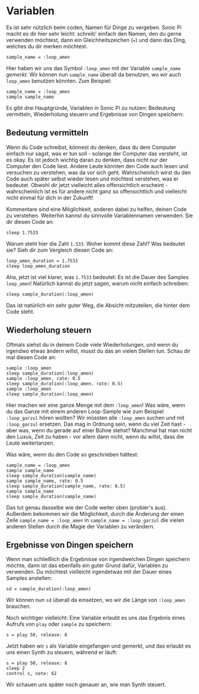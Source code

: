 # Variablen

Es ist sehr nützlich beim coden, Namen für Dinge zu vergeben. Sonic Pi macht es dir hier sehr leicht: schreib' einfach den Namen, den du gerne verwenden möchtest, dann ein Gleichheitszeichen (`=`) und dann das Ding, welches du dir merken möchtest.

```
sample_name = :loop_amen
```

Hier haben wir uns das Symbol `:loop_amen` mit der Variable `sample_name` *gemerkt*. Wir können nun `sample_name` überall da benutzen, wo wir auch `loop_amen` benutzen könnten. Zum Beispiel:


```
sample_name = :loop_amen
sample sample_name
```

Es gibt drei Hauptgründe, Variablen in Sonic Pi zu nutzen: Bedeutung vermitteln, Wiederholung steuern und Ergebnisse von Dingen speichern:

## Bedeutung vermitteln

Wenn du Code schreibst, könnest du denken, dass du dem Computer einfach nur sagst, was er tun soll - solange der Computer das versteht, ist es okay. Es ist jedoch wichtig daran zu denken, dass nicht nur der Computer den Code liest. Andere Leute könnten den Code auch lesen und versuchen zu verstehen, was da vor sich geht. Wahrscheinlich wirst du den Code auch später selbst wieder lesen und möchtest verstehen, was er bedeutet. Obwohl dir jetzt vielleicht alles offensichtlich erscheint - wahrscheinlich ist es für andere nicht ganz so offensichtlich und vielleicht nicht einmal für dich in der Zukunft!

Kommentare sind eine Möglichkeit, anderen dabei zu helfen, deinen Code zu verstehen. Weiterhin kannst du sinnvolle Variablennamen verwenden. Sie dir diesen Code an:

```
sleep 1.7533
```

Warum steht hier die Zahl `1.533`. Woher kommt diese Zahl? Was bedeutet sie? Sieh dir zum Vergleich diesen Code an:

```
loop_amen_duration = 1.7533
sleep loop_amen_duration
```

Aha, jetzt ist viel klarer, was `1.7533` bedeutet: Es ist die Dauer des Samples `loop_amen`! Natürlich kannst du jetzt sagen, warum nicht einfach schreiben:

```
sleep sample_duration(:loop_amen)
```

Das ist natürlich ein sehr guter Weg, die Absicht mitzuteilen, die hinter dem Code steht.

## Wiederholung steuern

Oftmals siehst du in deinem Code viele Wiederholungen, und wenn du irgendwo etwas ändern willst, musst du das an vielen Stellen tun. Schau dir mal diesen Code an:

```
sample :loop_amen
sleep sample_duration(:loop_amen)
sample :loop_amen, rate: 0.5
sleep sample_duration(:loop_amen, rate: 0.5)
sample :loop_amen
sleep sample_duration(:loop_amen)
```

Hier machen wir eine ganze Menge mit dem `:loop_amen`! Was wäre, wenn du das Ganze mit einem anderen Loop-Sample wie zum Beispiel `:loop_garzul` hören wollten? Wir müssten alle `:loop_amen` suchen und mit `:loop_garzul` ersetzen. Das mag in Ordnung sein, wenn du viel Zeit hast - aber was, wenn du gerade auf einer Bühne stehst? Manchmal hat man nicht den Luxus, Zeit zu haben - vor allem dann nicht, wenn du willst, dass die Leute weitertanzen.

Was wäre, wenn du den Code so geschrieben hättest:

```
sample_name = :loop_amen
sample sample_name
sleep sample_duration(sample_name)
sample sample_name, rate: 0.5
sleep sample_duration(sample_name, rate: 0.5)
sample sample_name
sleep sample_duration(sample_name)
```

Das tut genau dasselbe wie der Code weiter oben (probier's aus). Außerdem bekommen wir die Möglichkeit, durch die Änderung der einen Zeile `sample_name = :loop_amen` in `sample_name = :loop_garzul` die vielen anderen Stellen durch die Magie der Variablen zu verändern.

## Ergebnisse von Dingen speichern

Wenn man schließlich die Ergebnisse von irgendwelchen Dingen speichern möchte, dann ist das ebenfalls ein guter Grund dafür, Variablen zu verwenden. Du möchtest vielleicht irgendetwas mit der Dauer eines Samples anstellen:

```
sd = sample_duration(:loop_amen)
```

Wir können nun `sd` überall da einsetzen, wo wir die Länge von `:loop_amen` brauchen.

Noch wichtiger vielleicht: Eine Variable erlaubt es uns das Ergebnis eines Aufrufs von `play` oder `sample` zu speichern:

```
s = play 50, release: 8
```

Jetzt haben wir `s` als Variable eingefangen und gemerkt, und das erlaubt es uns einen Synth zu steuern, während er läuft:

```
s = play 50, release: 8
sleep 2
control s, note: 62
```

Wir schauen uns später noch genauer an, wie man Synth steuert.
